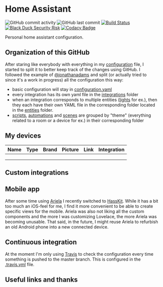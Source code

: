 # Home Assistant

![GitHub commit activity](https://img.shields.io/github/commit-activity/w/Giom-V/Home-assistant)
![GitHub last commit](https://img.shields.io/github/last-commit/Giom-V/Home-assistant)
[![Build Status](https://travis-ci.com/Giom-V/Home-assistant.svg?token=c6vDr93ZdPMNjFeVzhDo&branch=master)](https://travis-ci.com/Giom-V/Home-assistant)
[![Black Duck Security Risk](https://copilot.blackducksoftware.com/github/repos/Giom-V/Home-assistant/branches/vacuum-automations-refactor/badge-risk.svg)](https://copilot.blackducksoftware.com/github/repos/Giom-V/Home-assistant/branches/vacuum-automations-refactor)
[![Codacy Badge](https://api.codacy.com/project/badge/Grade/a5c5e4fe3edd434aad827e52ba9c69bc)](https://www.codacy.com/manual/Giom-V/Home-assistant?utm_source=github.com&amp;utm_medium=referral&amp;utm_content=Giom-V/Home-assistant&amp;utm_campaign=Badge_Grade)

Personal home assistant configuration.

## Organization of this GitHub

After staring like everybody with everything in my [configuration](configuration.yaml) file, I started to split it to better keep track of the changes using GitHub. I followed the example of [@jonathanadams](https://github.com/jonathanadams/Home-Assistant-Configuration) and split (or actually tried to since it's a work in progress) all the configuration this way:

-   basic configuration will stay in [configuration.yaml](configuration.yaml)
-   every integration has its own yaml file in the [integrations](integrations/) folder
-   when an integration corresponds to multiple entities ([lights](entities/lights/) for ex.), then they each have their own YAML file in the corresponding folder located in the [entities](entities/) folder.
-   [scripts](scripts/), [automations](automations/) and [scenes](scenes/) are grouped by "theme" (everything related to a room or a device for ex.) in their corresponding folder

## My devices

| Name | Type | Brand | Picture | Link | Integration |
| ---- | ---- | ----- | ------- | ---- | ----------- |
|      |      |       |         |      |             |
|      |      |       |         |      |             |
|      |      |       |         |      |             |

## Custom integrations

## Mobile app

After some time using [Ariela](http://ariela.surodev.com/) I recently switched to [HassKit](https://github.com/tuanha2000vn/hasskit). While it has a bit too much an iOS-feel for me, I find it more convenient to be able to create specific views for the mobile. Ariela was also not liking all the custom components and the more I was customizing Lovelace, the more Ariela was becoming unusable. That said, in the future, I might reuse Ariela to refurbish an old Android phone into a new connected device.

## Continuous integration

At the moment I'm only using [Travis](https://travis-ci.org/) to check the configuration every time something is pushed to the master branch. This is configured in the [.travis.yml](.travis.yml) file.

## Useful links and thanks
